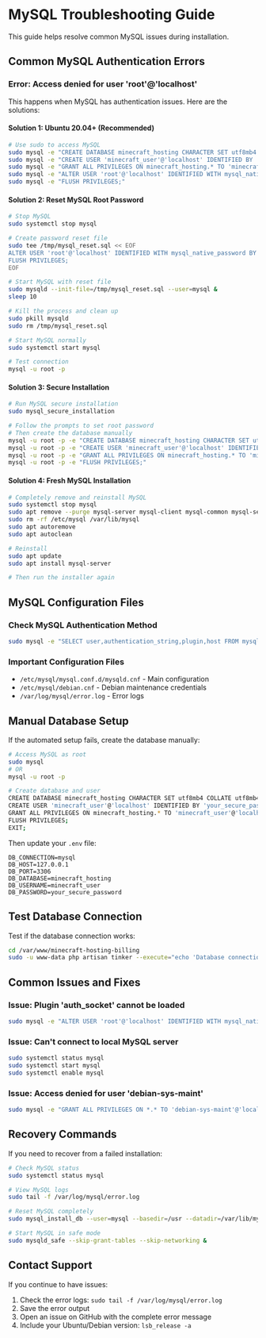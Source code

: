 # MySQL Troubleshooting Guide

This guide helps resolve common MySQL issues during installation.

## Common MySQL Authentication Errors

### Error: Access denied for user 'root'@'localhost'

This happens when MySQL has authentication issues. Here are the solutions:

#### Solution 1: Ubuntu 20.04+ (Recommended)
```bash
# Use sudo to access MySQL
sudo mysql -e "CREATE DATABASE minecraft_hosting CHARACTER SET utf8mb4 COLLATE utf8mb4_unicode_ci;"
sudo mysql -e "CREATE USER 'minecraft_user'@'localhost' IDENTIFIED BY 'your_password';"
sudo mysql -e "GRANT ALL PRIVILEGES ON minecraft_hosting.* TO 'minecraft_user'@'localhost';"
sudo mysql -e "ALTER USER 'root'@'localhost' IDENTIFIED WITH mysql_native_password BY 'your_password';"
sudo mysql -e "FLUSH PRIVILEGES;"
```

#### Solution 2: Reset MySQL Root Password
```bash
# Stop MySQL
sudo systemctl stop mysql

# Create password reset file
sudo tee /tmp/mysql_reset.sql << EOF
ALTER USER 'root'@'localhost' IDENTIFIED WITH mysql_native_password BY 'your_new_password';
FLUSH PRIVILEGES;
EOF

# Start MySQL with reset file
sudo mysqld --init-file=/tmp/mysql_reset.sql --user=mysql &
sleep 10

# Kill the process and clean up
sudo pkill mysqld
sudo rm /tmp/mysql_reset.sql

# Start MySQL normally
sudo systemctl start mysql

# Test connection
mysql -u root -p
```

#### Solution 3: Secure Installation
```bash
# Run MySQL secure installation
sudo mysql_secure_installation

# Follow the prompts to set root password
# Then create the database manually
mysql -u root -p -e "CREATE DATABASE minecraft_hosting CHARACTER SET utf8mb4 COLLATE utf8mb4_unicode_ci;"
mysql -u root -p -e "CREATE USER 'minecraft_user'@'localhost' IDENTIFIED BY 'your_password';"
mysql -u root -p -e "GRANT ALL PRIVILEGES ON minecraft_hosting.* TO 'minecraft_user'@'localhost';"
mysql -u root -p -e "FLUSH PRIVILEGES;"
```

#### Solution 4: Fresh MySQL Installation
```bash
# Completely remove and reinstall MySQL
sudo systemctl stop mysql
sudo apt remove --purge mysql-server mysql-client mysql-common mysql-server-core-* mysql-client-core-*
sudo rm -rf /etc/mysql /var/lib/mysql
sudo apt autoremove
sudo apt autoclean

# Reinstall
sudo apt update
sudo apt install mysql-server

# Then run the installer again
```

## MySQL Configuration Files

### Check MySQL Authentication Method
```bash
sudo mysql -e "SELECT user,authentication_string,plugin,host FROM mysql.user WHERE user='root';"
```

### Important Configuration Files
- `/etc/mysql/mysql.conf.d/mysqld.cnf` - Main configuration
- `/etc/mysql/debian.cnf` - Debian maintenance credentials
- `/var/log/mysql/error.log` - Error logs

## Manual Database Setup

If the automated setup fails, create the database manually:

```bash
# Access MySQL as root
sudo mysql
# OR
mysql -u root -p

# Create database and user
CREATE DATABASE minecraft_hosting CHARACTER SET utf8mb4 COLLATE utf8mb4_unicode_ci;
CREATE USER 'minecraft_user'@'localhost' IDENTIFIED BY 'your_secure_password';
GRANT ALL PRIVILEGES ON minecraft_hosting.* TO 'minecraft_user'@'localhost';
FLUSH PRIVILEGES;
EXIT;
```

Then update your `.env` file:
```
DB_CONNECTION=mysql
DB_HOST=127.0.0.1
DB_PORT=3306
DB_DATABASE=minecraft_hosting
DB_USERNAME=minecraft_user
DB_PASSWORD=your_secure_password
```

## Test Database Connection

Test if the database connection works:
```bash
cd /var/www/minecraft-hosting-billing
sudo -u www-data php artisan tinker --execute="echo 'Database connection: ' . (DB::connection()->getPdo() ? 'SUCCESS' : 'FAILED') . PHP_EOL;"
```

## Common Issues and Fixes

### Issue: Plugin 'auth_socket' cannot be loaded
```bash
sudo mysql -e "ALTER USER 'root'@'localhost' IDENTIFIED WITH mysql_native_password BY 'password';"
```

### Issue: Can't connect to local MySQL server
```bash
sudo systemctl status mysql
sudo systemctl start mysql
sudo systemctl enable mysql
```

### Issue: Access denied for user 'debian-sys-maint'
```bash
sudo mysql -e "GRANT ALL PRIVILEGES ON *.* TO 'debian-sys-maint'@'localhost' IDENTIFIED BY PASSWORD (SELECT password FROM mysql.user WHERE user='debian-sys-maint');"
```

## Recovery Commands

If you need to recover from a failed installation:

```bash
# Check MySQL status
sudo systemctl status mysql

# View MySQL logs
sudo tail -f /var/log/mysql/error.log

# Reset MySQL completely
sudo mysql_install_db --user=mysql --basedir=/usr --datadir=/var/lib/mysql

# Start MySQL in safe mode
sudo mysqld_safe --skip-grant-tables --skip-networking &
```

## Contact Support

If you continue to have issues:
1. Check the error logs: `sudo tail -f /var/log/mysql/error.log`
2. Save the error output
3. Open an issue on GitHub with the complete error message
4. Include your Ubuntu/Debian version: `lsb_release -a`
